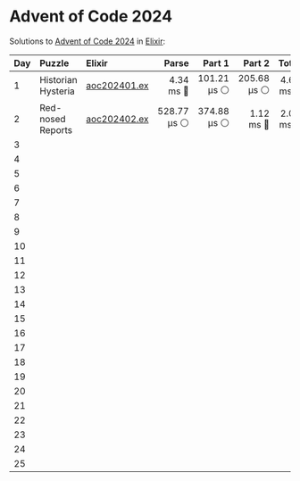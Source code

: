 # Advent of Code 2024

Solutions to [Advent of Code 2024](https://adventofcode.com/2024/) in [Elixir](https://elixir-lang.org/):

| Day  | Puzzle             | Elixir                                             |       Parse |      Part 1 |      Part 2 |     Total |
| :--- | :----------------- | :------------------------------------------------- | ----------: | ----------: | ----------: | --------: |
| 1    | Historian Hysteria | [aoc202401.ex](01_historian_hysteria/aoc202401.ex) |   4.34 ms 🔵 | 101.21 µs ⚪️ | 205.68 µs ⚪️ | 4.65 ms 🔵 |
| 2    | Red-nosed Reports  | [aoc202402.ex](02_red-nosed_reports/aoc202402.ex)  | 528.77 µs ⚪️ | 374.88 µs ⚪️ |   1.12 ms 🔵 | 2.02 ms 🔵 |
| 3    |                    |                                                    |             |             |             |           |
| 4    |                    |                                                    |             |             |             |           |
| 5    |                    |                                                    |             |             |             |           |
| 6    |                    |                                                    |             |             |             |           |
| 7    |                    |                                                    |             |             |             |           |
| 8    |                    |                                                    |             |             |             |           |
| 9    |                    |                                                    |             |             |             |           |
| 10   |                    |                                                    |             |             |             |           |
| 11   |                    |                                                    |             |             |             |           |
| 12   |                    |                                                    |             |             |             |           |
| 13   |                    |                                                    |             |             |             |           |
| 14   |                    |                                                    |             |             |             |           |
| 15   |                    |                                                    |             |             |             |           |
| 16   |                    |                                                    |             |             |             |           |
| 17   |                    |                                                    |             |             |             |           |
| 18   |                    |                                                    |             |             |             |           |
| 19   |                    |                                                    |             |             |             |           |
| 20   |                    |                                                    |             |             |             |           |
| 21   |                    |                                                    |             |             |             |           |
| 22   |                    |                                                    |             |             |             |           |
| 23   |                    |                                                    |             |             |             |           |
| 24   |                    |                                                    |             |             |             |           |
| 25   |                    |                                                    |             |             |             |           |
